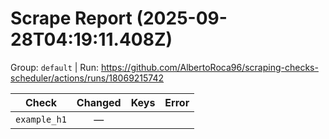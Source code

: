 # Scrape Report (2025-09-28T04:19:11.408Z)

Group: `default`  |  Run: https://github.com/AlbertoRoca96/scraping-checks-scheduler/actions/runs/18069215742

| Check | Changed | Keys | Error |
|---|:---:|:--|:--|
| `example_h1` | — |  |  |
